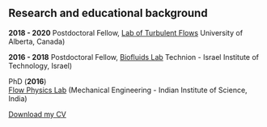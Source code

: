 ## Research and educational background

**2018 - 2020**
Postdoctoral Fellow, [Lab of Turbulent Flows](https://sites.ualberta.ca/~turb/index.html)
University of Alberta, Canada) <br>

**2016 - 2018**
Postdoctoral Fellow, [Biofluids Lab](https://biofluids.technion.ac.il/)
Technion - Israel Institute of Technology, Israel) <br>

PhD (**2016**) <br>
[Flow Physics Lab](https://mecheng.iisc.ac.in/fpl/)
(Mechanical Engineering - Indian Institute of Science, India)

[Download my CV](/resources/PrashantDas_CV.pdf)
